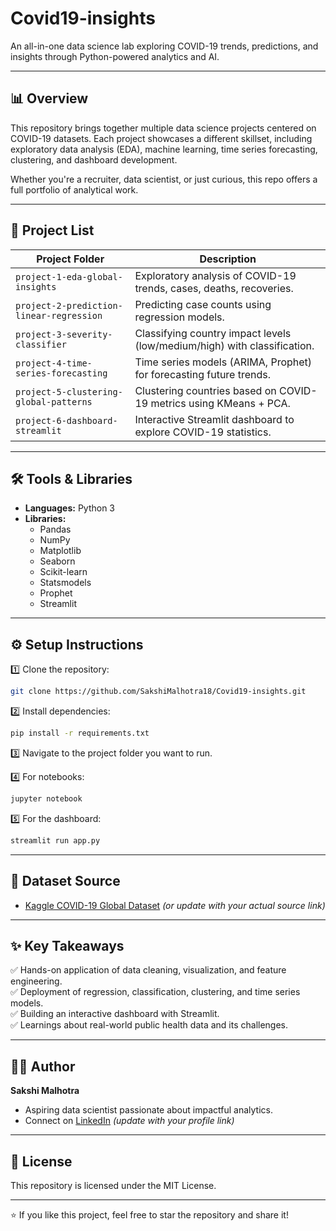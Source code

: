 # Covid19-insights

An all-in-one data science lab exploring COVID-19 trends, predictions, and insights through Python-powered analytics and AI.

---

## 📊 Overview

This repository brings together multiple data science projects centered on COVID-19 datasets. Each project showcases a different skillset, including exploratory data analysis (EDA), machine learning, time series forecasting, clustering, and dashboard development.

Whether you're a recruiter, data scientist, or just curious, this repo offers a full portfolio of analytical work.

---

## 📁 Project List

| Project Folder                                    | Description                                                              |
|--------------------------------------------------|--------------------------------------------------------------------------|
| `project-1-eda-global-insights`                  | Exploratory analysis of COVID-19 trends, cases, deaths, recoveries.       |
| `project-2-prediction-linear-regression`         | Predicting case counts using regression models.                          |
| `project-3-severity-classifier`                  | Classifying country impact levels (low/medium/high) with classification. |
| `project-4-time-series-forecasting`              | Time series models (ARIMA, Prophet) for forecasting future trends.       |
| `project-5-clustering-global-patterns`           | Clustering countries based on COVID-19 metrics using KMeans + PCA.       |
| `project-6-dashboard-streamlit`                 | Interactive Streamlit dashboard to explore COVID-19 statistics.          |

---

## 🛠 Tools & Libraries

- **Languages:** Python 3
- **Libraries:**  
  - Pandas  
  - NumPy  
  - Matplotlib  
  - Seaborn  
  - Scikit-learn  
  - Statsmodels  
  - Prophet  
  - Streamlit

---

## ⚙️ Setup Instructions

1️⃣ Clone the repository:
```bash
git clone https://github.com/SakshiMalhotra18/Covid19-insights.git
```

2️⃣ Install dependencies:
```bash
pip install -r requirements.txt
```

3️⃣ Navigate to the project folder you want to run.

4️⃣ For notebooks:
```bash
jupyter notebook
```

5️⃣ For the dashboard:
```bash
streamlit run app.py
```

---

## 📂 Dataset Source

- [Kaggle COVID-19 Global Dataset](https://www.kaggle.com/) *(or update with your actual source link)*

---

## ✨ Key Takeaways

✅ Hands-on application of data cleaning, visualization, and feature engineering.  
✅ Deployment of regression, classification, clustering, and time series models.  
✅ Building an interactive dashboard with Streamlit.  
✅ Learnings about real-world public health data and its challenges.

---

## 👩‍💻 Author

**Sakshi Malhotra**  
- Aspiring data scientist passionate about impactful analytics.  
- Connect on [LinkedIn](https://www.linkedin.com/) *(update with your profile link)*  

---

## 📄 License

This repository is licensed under the MIT License.

---

⭐ If you like this project, feel free to star the repository and share it!
